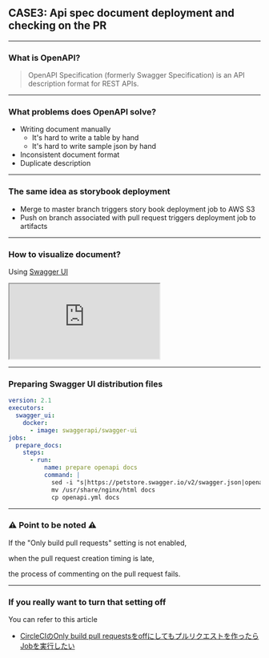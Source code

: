 <!-- classes: title -->

## CASE3: Api spec document deployment and checking on the PR

---

### What is OpenAPI?

> OpenAPI Specification (formerly Swagger Specification) is an API description format for REST APIs.

---

### What problems does OpenAPI solve?

* Writing document manually
  * It's hard to write a table by hand
  * It's hard to write sample json by hand
* Inconsistent document format
* Duplicate description

---

### The same idea as storybook deployment

* Merge to master branch triggers story book deployment job to AWS S3
* Push on branch associated with pull request triggers deployment job to artifacts

---

<!-- classes: openapi-deploy -->

### How to visualize document?

Using [Swagger UI](https://swagger.io/tools/swagger-ui/)

<iframe src="https://petstore.swagger.io/?_ga=2.93052829.1075228615.1575361129-2002843474.1575361129"></iframe>

---

### Preparing Swagger UI distribution files

```yml
version: 2.1
executors:
  swagger_ui:
    docker:
      - image: swaggerapi/swagger-ui
jobs:
  prepare_docs:
    steps:
      - run:
          name: prepare openapi docs
          command: |
            sed -i "s|https://petstore.swagger.io/v2/swagger.json|openapi.yml|g" /usr/share/nginx/html/index.html
            mv /usr/share/nginx/html docs
            cp openapi.yml docs
```

---

### &#x26a0; Point to be noted &#x26a0;

If the "Only build pull requests" setting is not enabled,

when the pull request creation timing is late,

the process of commenting on the pull request fails.

---

### If you really want to turn that setting off

<p>You can refer to this article</p>

* [CircleCIのOnly build pull requestsをoffにしてもプルリクエストを作ったらJobを実行したい](https://qiita.com/yasuhiroki/items/bddb3f51bf3439652c0c)
